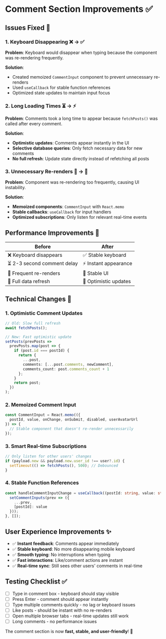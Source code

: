 # Comment Section Improvements ✅

## Issues Fixed 🔧

### 1. **Keyboard Disappearing** ❌ → ✅
**Problem**: Keyboard would disappear when typing because the component was re-rendering frequently.

**Solution**: 
- Created memoized `CommentInput` component to prevent unnecessary re-renders
- Used `useCallback` for stable function references
- Optimized state updates to maintain input focus

### 2. **Long Loading Times** ⏳ → ⚡
**Problem**: Comments took a long time to appear because `fetchPosts()` was called after every comment.

**Solution**:
- **Optimistic updates**: Comments appear instantly in the UI
- **Selective database queries**: Only fetch necessary data for new comments
- **No full refresh**: Update state directly instead of refetching all posts

### 3. **Unnecessary Re-renders** 🔄 → 📌
**Problem**: Component was re-rendering too frequently, causing UI instability.

**Solution**:
- **Memoized components**: `CommentInput` with `React.memo`
- **Stable callbacks**: `useCallback` for input handlers
- **Optimized subscriptions**: Only listen for relevant real-time events

## Performance Improvements 🚀

| Before | After |
|--------|-------|
| ❌ Keyboard disappears | ✅ Stable keyboard |
| ⏳ 2-3 second comment delay | ⚡ Instant appearance |
| 🔄 Frequent re-renders | 📌 Stable UI |
| 🐌 Full data refresh | 🎯 Optimistic updates |

## Technical Changes 🔧

### 1. Optimistic Comment Updates
```typescript
// Old: Slow full refresh
await fetchPosts();

// New: Fast optimistic update
setPosts(prevPosts => 
  prevPosts.map(post => {
    if (post.id === postId) {
      return {
        ...post,
        comments: [...post.comments, newComment],
        comments_count: post.comments_count + 1
      };
    }
    return post;
  })
);
```

### 2. Memoized Comment Input
```typescript
const CommentInput = React.memo(({ 
  postId, value, onChange, onSubmit, disabled, userAvatarUrl 
}) => {
  // Stable component that doesn't re-render unnecessarily
});
```

### 3. Smart Real-time Subscriptions
```typescript
// Only listen for other users' changes
if (payload.new && payload.new.user_id !== user?.id) {
  setTimeout(() => fetchPosts(), 500); // Debounced
}
```

### 4. Stable Function References
```typescript
const handleCommentInputChange = useCallback((postId: string, value: string) => {
  setCommentInputs(prev => ({
    ...prev,
    [postId]: value
  }));
}, []);
```

## User Experience Improvements ✨

- ✅ **Instant feedback**: Comments appear immediately
- ✅ **Stable keyboard**: No more disappearing mobile keyboard
- ✅ **Smooth typing**: No interruptions when typing
- ✅ **Fast interactions**: Like/comment actions are instant
- ✅ **Real-time sync**: Still sees other users' comments in real-time

## Testing Checklist ✅

- [ ] Type in comment box - keyboard should stay visible
- [ ] Press Enter - comment should appear instantly
- [ ] Type multiple comments quickly - no lag or keyboard issues
- [ ] Like posts - should be instant with no re-renders
- [ ] Open multiple browser tabs - real-time updates still work
- [ ] Long comments - no performance issues

The comment section is now **fast, stable, and user-friendly**! 🎉